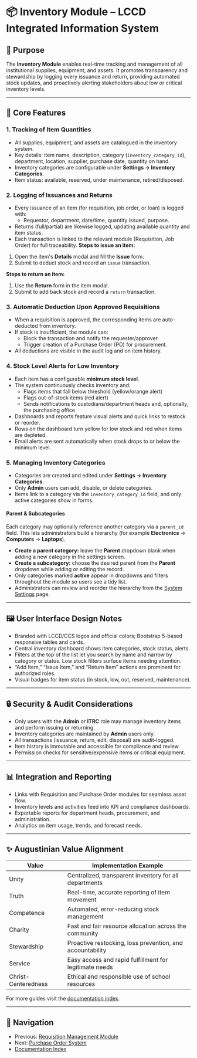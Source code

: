 # 📦 Inventory Module – LCCD Integrated Information System

## 🌟 Purpose

The **Inventory Module** enables real-time tracking and management of all institutional supplies, equipment, and assets. It promotes transparency and stewardship by logging every issuance and return, providing automated stock updates, and proactively alerting stakeholders about low or critical inventory levels.

---

## 🧐 Core Features

### 1. Tracking of Item Quantities
- All supplies, equipment, and assets are catalogued in the inventory system.
- Key details: item name, description, category (`inventory_category_id`), department, location, supplier, purchase date, quantity on hand.
- Inventory categories are configurable under **Settings → Inventory Categories**.
- Item status: available, reserved, under maintenance, retired/disposed.

### 2. Logging of Issuances and Returns
- Every issuance of an item (for requisition, job order, or loan) is logged with:
  - Requestor, department, date/time, quantity issued, purpose.
- Returns (full/partial) are likewise logged, updating available quantity and item status.
- Each transaction is linked to the relevant module (Requisition, Job Order) for full traceability.
**Steps to issue an item:**
1. Open the item's **Details** modal and fill the **Issue** form.
2. Submit to deduct stock and record an `issue` transaction.

**Steps to return an item:**
1. Use the **Return** form in the item modal.
2. Submit to add back stock and record a `return` transaction.


### 3. Automatic Deduction Upon Approved Requisitions
- When a requisition is approved, the corresponding items are auto-deducted from inventory.
- If stock is insufficient, the module can:
  - Block the transaction and notify the requester/approver.
  - Trigger creation of a Purchase Order (PO) for procurement.
- All deductions are visible in the audit log and on item history.

### 4. Stock Level Alerts for Low Inventory
- Each item has a configurable **minimum stock level**.
- The system continuously checks inventory and:
  - Flags items that fall below threshold (yellow/orange alert)
  - Flags out-of-stock items (red alert)
  - Sends notifications to custodians/department heads and, optionally, the purchasing office
- Dashboards and reports feature visual alerts and quick links to restock or reorder.
- Rows on the dashboard turn yellow for low stock and red when items are depleted.
- Email alerts are sent automatically when stock drops to or below the minimum level.

### 5. Managing Inventory Categories
- Categories are created and edited under **Settings → Inventory Categories**.
- Only **Admin** users can add, disable, or delete categories.
- Items link to a category via the `inventory_category_id` field, and only active categories show in forms.

#### Parent & Subcategories
Each category may optionally reference another category via a `parent_id` field. This lets administrators build a hierarchy (for example **Electronics** → **Computers** → **Laptops**).

- **Create a parent category:** leave the **Parent** dropdown blank when adding a new category in the settings screen.
- **Create a subcategory:** choose the desired parent from the **Parent** dropdown while adding or editing the record.
- Only categories marked **active** appear in dropdowns and filters throughout the module so users see a tidy list.
- Administrators can review and reorder the hierarchy from the [System Settings](system-settings.md) page.

---

## 🖼️ User Interface Design Notes

- Branded with LCCD/CCS logos and official colors; Bootstrap 5-based responsive tables and cards.
- Central inventory dashboard shows item categories, stock status, alerts.
- Filters at the top of the list let you search by name and narrow by category or status. Low stock filters surface items needing attention.
- “Add Item,” “Issue Item,” and “Return Item” actions are prominent for authorized roles.
- Visual badges for item status (in stock, low, out, reserved, maintenance).

---

## 🔒 Security & Audit Considerations

- Only users with the **Admin** or **ITRC** role may manage inventory items and perform issuing or returning.
- Inventory categories are maintained by **Admin** users only.
- All transactions (issuance, return, edit, disposal) are audit-logged.
- Item history is immutable and accessible for compliance and review.
- Permission checks for sensitive/expensive items or critical equipment.

---

## 📊 Integration and Reporting

- Links with Requisition and Purchase Order modules for seamless asset flow.
- Inventory levels and activities feed into KPI and compliance dashboards.
- Exportable reports for department heads, procurement, and administration.
- Analytics on item usage, trends, and forecast needs.

---

## ✨ Augustinian Value Alignment

| Value               | Implementation Example                                   |
|---------------------|----------------------------------------------------------|
| Unity               | Centralized, transparent inventory for all departments   |
| Truth               | Real-time, accurate reporting of item movement           |
| Competence          | Automated, error-reducing stock management               |
| Charity             | Fast and fair resource allocation across the community   |
| Stewardship         | Proactive restocking, loss prevention, and accountability|
| Service             | Easy access and rapid fulfillment for legitimate needs   |
| Christ-Centeredness | Ethical and responsible use of school resources          |

For more guides visit the [documentation index](README.md).

---

## 🚀 Navigation
- Previous: [Requisition Management Module](requisition-management-module.md)
- Next: [Purchase Order System](purchase-order-module.md)
- [Documentation Index](README.md)
